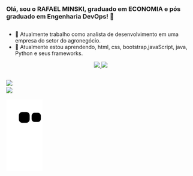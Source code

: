 ### Olá, sou o RAFAEL MINSKI, graduado em ECONOMIA e pós graduado em Engenharia DevOps! 👋
##



- 🔭 Atualmente trabalho como analista de desenvolvimento em uma empresa do setor do agronegócio.
- 🌱 Atualmente estou aprendendo, html, css, bootstrap,javaScript, java, Python e seus frameworks.

<div align="center">
  <a href="https://github.com/rafaelminski">
  <img height="180em" src="https://github-readme-stats.vercel.app/api?username=rafaelminski&show_icons=true&theme=dracula&include_all_commits=true&count_private=true"/>
  <img height="180em" src="https://github-readme-stats.vercel.app/api/top-langs/?username=rafaelminski&layout=compact&langs_count=7&theme=dracula"/>
</div>

  ##
  
  <div>
    
   <a href = "mailto:rafael.minski57@gmail.com"><img src="https://img.shields.io/badge/-Gmail-%23333?style=for-the-badge&logo=gmail&logoColor=white" target="_blank"></a>  
 <a href="https://www.linkedin.com/in/rafael-minski-b41301218" target="_blank"><img src="https://img.shields.io/badge/-LinkedIn-%230077B5?style=for-the-badge&logo=linkedin&logoColor=white" target="_blank"></a>    
    
    
  ![Snake animation](https://github.com/rafaelminski/rafaelminski/blob/output/github-contribution-grid-snake.svg)    
    
  </div>
